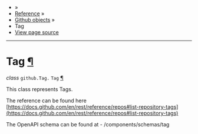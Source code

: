 - »
- [Reference](https://pygithub.readthedocs.io/en/stable/reference.html) »
- [Github objects](https://pygithub.readthedocs.io/en/stable/github_objects.html) »
- Tag
- [View page source](https://pygithub.readthedocs.io/en/stable/_sources/github_objects/Tag.rst.txt)

* * *

# Tag [¶](https://pygithub.readthedocs.io/en/stable/github_objects/Tag.html\#tag "Permalink to this headline")

_class_ `github.Tag.` `Tag` [¶](https://pygithub.readthedocs.io/en/stable/github_objects/Tag.html#github.Tag.Tag "Permalink to this definition")

This class represents Tags.

The reference can be found here
[https://docs.github.com/en/rest/reference/repos#list-repository-tags](https://docs.github.com/en/rest/reference/repos#list-repository-tags)

The OpenAPI schema can be found at
\- /components/schemas/tag